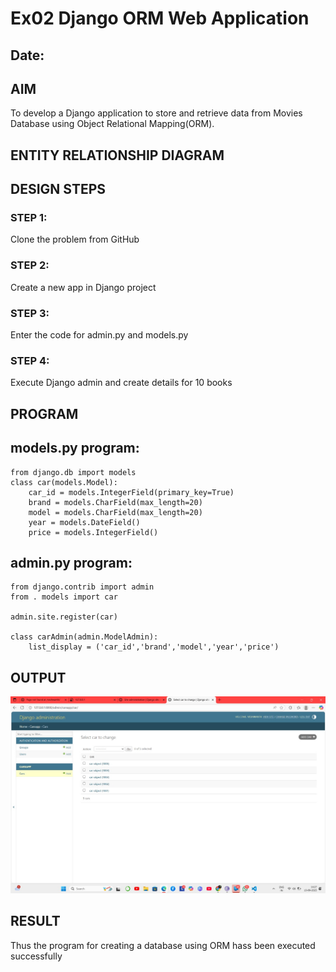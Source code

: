 # Ex02 Django ORM Web Application
## Date: 

## AIM
To develop a Django application to store and retrieve data from Movies Database using Object Relational Mapping(ORM).

## ENTITY RELATIONSHIP DIAGRAM



## DESIGN STEPS

### STEP 1:
Clone the problem from GitHub

### STEP 2:
Create a new app in Django project

### STEP 3:
Enter the code for admin.py and models.py

### STEP 4:
Execute Django admin and create details for 10 books

## PROGRAM
## models.py program:
    from django.db import models
    class car(models.Model):
        car_id = models.IntegerField(primary_key=True)
        brand = models.CharField(max_length=20)
        model = models.CharField(max_length=20)
        year = models.DateField()
        price = models.IntegerField()

## admin.py program:
    from django.contrib import admin
    from . models import car

    admin.site.register(car)

    class carAdmin(admin.ModelAdmin):
        list_display = ('car_id','brand','model','year','price')
## OUTPUT

![out img](image.png)


## RESULT
Thus the program for creating a database using ORM hass been executed successfully
